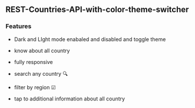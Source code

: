 ## REST-Countries-API-with-color-theme-switcher


### Features

- Dark and LIght mode enabaled and disabled and toggle theme
- know about all country
- fully responsive 

- search any country 🔍
- filter by region ☑
- tap to additional information about all country
